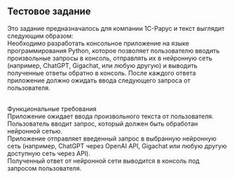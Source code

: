 ## Тестовое задание
Это задание предназначалось для компании 1C-Рарус
и текст выглядит следующим образом:
\
Необходимо разработать консольное приложение на языке программирования Python, которое позволяет пользователю вводить произвольные запросы в консоль, отправлять их в нейронную сеть 
\
(например, ChatGPT, Gigachat, или любую другую) и выводить полученные ответы обратно в консоль. После каждого ответа приложение должно ожидать ввода следующего запроса от пользователя. 

\
Функциональные требования
\
Приложение ожидает ввода произвольного текста от пользователя.
\
Пользователь вводит запрос, который должен быть обработан нейронной сетью.
\
Приложение отправляет введенный запрос в выбранную нейронную сеть (например, ChatGPT через OpenAI API, Gigachat или любую другую доступную сеть через API).
\
Полученный ответ от нейронной сети выводится в консоль под запросом пользователя.
